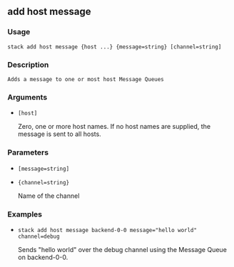 ## add host message

### Usage

`stack add host message {host ...} {message=string} [channel=string]`

### Description


	Adds a message to one or most host Message Queues

	

### Arguments

* `[host]`

   Zero, one or more host names. If no host names are supplied, the
	message is sent to all hosts.


### Parameters
* `[message=string]`
* `{channel=string}`

   Name of the channel

### Examples

* `stack add host message backend-0-0 message="hello world" channel=debug`

   Sends "hello world" over the debug channel using the Message
	Queue on backend-0-0.



